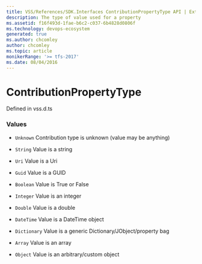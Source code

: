 ```yaml
---
title: VSS/References/SDK.Interfaces ContributionPropertyType API | Extensions for Azure DevOps Services
description: The type of value used for a property
ms.assetid: f16f493d-1fae-b6c2-c037-6b4828d0806f
ms.technology: devops-ecosystem
generated: true
ms.author: chcomley
author: chcomley
ms.topic: article
monikerRange: '>= tfs-2017'
ms.date: 08/04/2016
---
```


# ContributionPropertyType

Defined in vss.d.ts

### Values

- `Unknown` Contribution type is unknown (value may be anything)

- `String` Value is a string

- `Uri` Value is a Uri

- `Guid` Value is a GUID

- `Boolean` Value is True or False

- `Integer` Value is an integer

- `Double` Value is a double

- `DateTime` Value is a DateTime object

- `Dictionary` Value is a generic Dictionary/JObject/property bag

- `Array` Value is an array

- `Object` Value is an arbitrary/custom object
